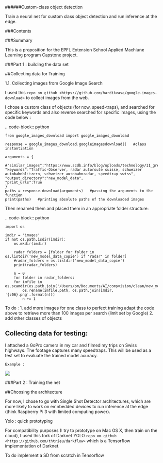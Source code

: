 ######Custom-class object detection

Train a neural net for custom class object detection and run inference at the edge.

###Contents



###Summary

This is a proposition for the EPFL Extension School Applied Machiune Learning program Capstone project.


###Part 1 : building the data set

##Collecting data for Training

1.1.	Collecting images from Google Image Search

I used this `repo on github <https://github.com/hardikvasa/google-images-download>` to collect images from the web.

I chose a custom class of objects (for now, speed-traps), and searched for specific keywords and also reverse searched for specific images, using the code below :

.. code-block:: python

    from google_images_download import google_images_download

    response = google_images_download.googleimagesdownload()   #class instantiation

    arguments = {

    #"similar_images":"https://www.scdb.info/blog/uploads/technology/11_gross.jpg",
    "keywords":"Traffic-Observer, radar autoroute suisse, schweizer autobahnblitzern, schweizer autobahnradar, speedtrap swiss",
    "output_directory":"new_model_data",
    "print_urls":True
    }
    paths = response.download(arguments)   #passing the arguments to the function
    print(paths)   #printing absolute paths of the downloaded images

Then renamed them and placed them in an appropriate folder structure:

.. code-block:: python

    import os

    imdir = 'images'
    if not os.path.isdir(imdir):
        os.mkdir(imdir)

        radar_folders = [folder for folder in os.listdir('new_model_data_copie') if 'radar' in folder]
        #radar_folders = os.listdir('new_model_data_copie')
        print(radar_folders)

        n = 0
        for folder in radar_folders:
        for imfile in os.scandir(os.path.join('/Users/pm/Documents/AI/compvision/clean/new_model_data_copie/',folder)):
            os.rename(imfile.path, os.path.join(imdir, '{:06}.png'.format(n)))
            n += 1


To do :
    1. add more images for one class to perfect training
        adapt the code above to retrieve more than 100 images per search (limit set by Google)
    2. add other classes of objects


Collecting data for testing:
----------------------------
I attached a GoPro camera in my car and filmed my trips on Swiss highways. The footage captures many speedtraps. This will be used as a test set to evaluate the trained model acuracy.

    Example :
![](test_set_gif_example.gif)


###Part 2 : Training the net

##Choosing the architecture

For now, I chose to go with Single Shot Detector architectures, which are more likely to work on emnbedded devices to run inference at the edge (think Raspberry Pi 3 with limited computing power).

Yolo : quick prototyping

For compatibility purposes (I try to prototype on Mac OS X, then train on the cloud), I used this fork of Darknet YOLO `repo on github <https://github.com/thtrieu/darkflow>` which is a Tensorflow implementation of Darknet.

To do
implement a SD from scratch in Tensorflow
